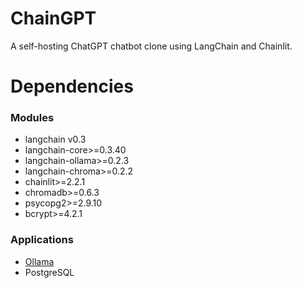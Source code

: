 # ChainGPT
A self-hosting ChatGPT chatbot clone using LangChain and Chainlit.

# Dependencies
### Modules
- langchain v0.3
- langchain-core>=0.3.40
- langchain-ollama>=0.2.3
- langchain-chroma>=0.2.2
- chainlit>=2.2.1
- chromadb>=0.6.3
- psycopg2>=2.9.10
- bcrypt>=4.2.1

### Applications
- [Ollama](https://ollama.com/download)
- PostgreSQL
